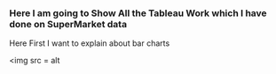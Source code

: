 <h3> Here I am going to Show All the Tableau Work which I have done on SuperMarket data </h3>

<body>

Here First I want to explain about bar charts 

<img src = alt 
